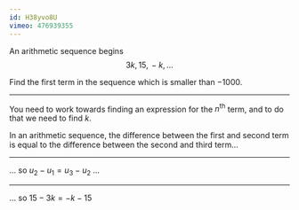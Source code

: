 ```yaml
---
id: H38yvo8U
vimeo: 476939355
---
```


An arithmetic sequence begins
$$
3k, \, 15, \, -k, \, \ldots 
$$

Find the first term in the sequence which is smaller than $-1000.$

---

You need to work towards finding an expression for the $n^{\text{th}}$ term, and to do that we need to find $k.$

In an arithmetic sequence, the difference between the first and second term is equal to the difference between the second and third term...

---

... so $u_2 - u_1 = u_3 - u_2$ ...

---

... so $15 - 3k = -k - 15$
